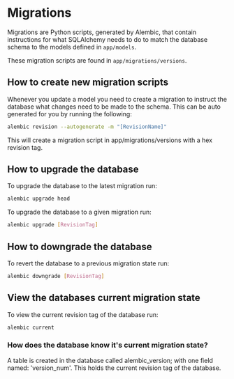 # Migrations
Migrations are Python scripts, generated by Alembic, that contain instructions for what SQLAlchemy needs to do to
match the database schema to the models defined in `app/models`.

These migration scripts are found in `app/migrations/versions`.

## How to create new migration scripts
Whenever you update a model you need to create a migration to instruct the database what changes need to be made to the schema.
This can be auto generated for you by running the following:
```bash
alembic revision --autogenerate -m "[RevisionName]"
```
This will create a migration script in app/migrations/versions with a hex revision tag.

## How to upgrade the database
To upgrade the database to the latest migration run:
```bash
alembic upgrade head
```
To upgrade the database to a given migration run:
```bash
alembic upgrade [RevisionTag]
```

## How to downgrade the database
To revert the database to a previous migration state run:
```bash
alembic downgrade [RevisionTag]
```

## View the databases current migration state
To view the current revision tag of the database run:
```bash
alembic current
```
### How does the database know it's current migration state?
A table is created in the database called alembic_version; with one field named: 'version_num'.
This holds the current revision tag of the database.
